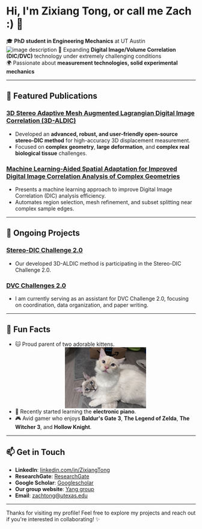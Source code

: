 # Hi, I'm Zixiang Tong, or call me Zach :) 👋

🎓 **PhD student in Engineering Mechanics** at UT Austin <img src="https://github.com/user-attachments/assets/02fbd54a-eaba-4830-97dd-7ae7f683a5d2" alt="image description" width="300" />
🧪 Expanding **Digital Image/Volume Correlation (DIC/DVC)** technology under extremely challenging conditions  
🌍 Passionate about **measurement technologies, solid experimental mechanics**   

---

## 🚀 Featured Publications

### [3D Stereo Adaptive Mesh Augmented Lagrangian Digital Image Correlation (3D-ALDIC)](https://www.researchsquare.com/article/rs-5507109/v1)
- Developed an **advanced, robust, and user-friendly open-source stereo-DIC method** for high-accuracy 3D displacement measurement.  
- Focused on **complex geometry**, **large deformation**, and **complex real biological tissue** challenges.

### [Machine Learning-Aided Spatial Adaptation for Improved Digital Image Correlation Analysis of Complex Geometries](https://www.researchsquare.com/article/rs-5566473/v1)
- Presents a machine learning approach to improve Digital Image Correlation (DIC) analysis efficiency.
- Automates region selection, mesh refinement, and subset splitting near complex sample edges.

---

## 🚀 Ongoing Projects

### [Stereo-DIC Challenge 2.0](https://idics.org/challenge/)
- Our developed 3D-ALDIC method is participating in the Stereo-DIC Challenge 2.0.

### [DVC Challenges 2.0](https://idics.org/challenge/)
- I am currently serving as an assistant for DVC Challenge 2.0, focusing on coordination, data organization, and paper writing.

---

## 🎨 Fun Facts

- 🐱 Proud parent of two adorable kittens.
  <div style="display: flex; justify-content: center; gap: 10px;">
    <img src="./image/IMG_9302.JPG" alt="描述" style="width: 45%; max-width: 300px; height: auto;">
  </div>
- 🎹 Recently started learning the **electronic piano**.  
- 🎮 Avid gamer who enjoys **Baldur's Gate 3**, **The Legend of Zelda**, **The Witcher 3**, and **Hollow Knight**.

---

## 📫 Get in Touch

- **LinkedIn**: [linkedin.com/in/ZixiangTong](https://www.linkedin.com/in/zixiang-tong-0606ba29a/)
- **ResearchGate**: [ResearchGate](https://www.researchgate.net/profile/Zixiang-Tong)
- **Google Scholar**: [Googlescholar](https://scholar.google.com/citations?user=6xlr4lsAAAAJ&hl=zh-CN&authuser=1)
- **Our group website**: [Yang group](https://sites.utexas.edu/yang/)
- **Email**: zachtong@utexas.edu

---
Thanks for visiting my profile! Feel free to explore my projects and reach out if you're interested in collaborating! ✨
